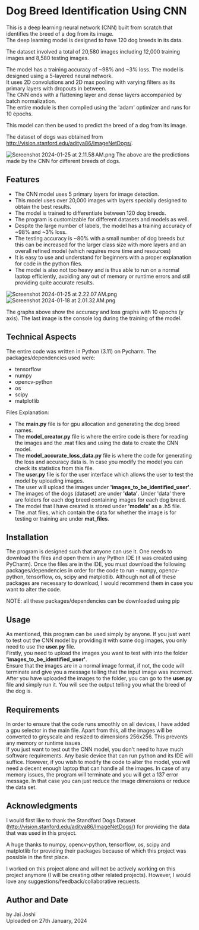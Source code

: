 # Dog Breed Identification Using CNN

This is a deep learning neural network (CNN) built from scratch that identifies the breed of a dog from its image.  
The deep learning model is designed to have 120 dog breeds in its data.

The dataset involved a total of 20,580 images including 12,000 training images and 8,580 testing images.  

The model has a training accuracy of ~98% and ~3% loss. The model is designed using a 5-layered neural network.  
It uses 2D convolutions and 2D max pooling with varying filters as its primary layers with dropouts in between.  
The CNN ends with a flattening layer and dense layers accompanied by batch normalization.  
The entire module is then compiled using the 'adam' optimizer and runs for 10 epochs.  

This model can then be used to predict the breed of a dog from its image.

The dataset of dogs was obtained from http://vision.stanford.edu/aditya86/ImageNetDogs/.  

![Screenshot 2024-01-25 at 2.11.58 AM.png](..%2F..%2FDownloads%2FScreenshot%202024-01-25%20at%202.11.58%E2%80%AFAM.png)
The above are the predictions made by the CNN for different breeds of dogs.

## Features
* The CNN model uses 5 primary layers for image detection. 
* This model uses over 20,000 images with layers specially designed to obtain the best results.  
* The model is trained to differentiate between 120 dog breeds.  
* The program is customizable for different datasets and models as well.
* Despite the large number of labels, the model has a training accuracy of ~98% and ~3% loss. 
* The testing accuracy is ~80% with a small number of dog breeds but this can be increased for the larger class 
size with more layers and an overall refined model (which requires more time and resources)
* It is easy to use and understand for beginners with a proper explanation for code in the python files. 
* The model is also not too heavy and is thus able to run on a normal laptop efficiently, avoiding any out of memory 
or runtime errors and still providing quite accurate results.


![Screenshot 2024-01-25 at 2.22.07 AM.png](..%2F..%2FDownloads%2FScreenshot%202024-01-25%20at%202.22.07%E2%80%AFAM.png)
![Screenshot 2024-01-18 at 2.01.32 AM.png](..%2F..%2FDownloads%2FScreenshot%202024-01-18%20at%202.01.32%E2%80%AFAM.png)

The graphs above show the accuracy and loss graphs with 10 epochs (y axis). The last image is the console log during the
training of the model.  


## Technical Aspects
The entire code was written in Python (3.11) on Pycharm. The packages/dependencies used were:
- tensorflow
- numpy 
- opencv-python 
- os
- scipy
- matplotlib


Files Explanation:  
* The **main.py** file is for gpu allocation and generating the dog breed names.  
* The **model_creator.py** file is where the entire code is there for reading the images and the .mat files and using the
data to create the CNN model.  
* The **model_accurate_loss_data.py** file is where the code for generating the loss and accuracy data is. In case you 
modify the model you can check its statistics from this file.  
* The **user.py** file is for the user interface which allows the user to test the model by uploading images.  
* The user will upload the images under **'images_to_be_identified_user'**.  
* The images of the dogs (dataset) are under **'data'**. Under 'data' there are folders for each dog breed containing 
images for each dog breed.  
* The model that I have created is stored under **'models'** as a .h5 file.  
* The .mat files, which contain the data for whether the image is for testing or training are under **mat_files**.  


## Installation
The program is designed such that anyone can use it. One needs to download the files and open them in any Python IDE
(it was created using PyCharm). Once the files are in the IDE, you must download the following packages/dependencies
in order for the code to run - numpy, opencv-python, tensorflow, os, scipy and matplotlib. Although not all of these
packages are necessary to download, I would recommend them in case you want to alter the code.

NOTE: all these packages/dependencies can be downloaded using pip


## Usage
As mentioned, this program can be used simply by anyone. If you just want to test out the CNN model by providing it with
some dog images, you only need to use the **user.py** file.  
Firstly, you need to upload the images you want to test with into the folder **'images_to_be_identified_user'**.  
Ensure that the images are in a normal image format, if not, the code will terminate and give you a message telling
that the input image was incorrect.  
After you have uploaded the images to the folder, you can go to the **user.py** file and simply run it. You will see the
output telling you what the breed of the dog is.


## Requirements
In order to ensure that the code runs smoothly on all devices, I have added a gpu selector in the main file. Apart 
from this, all the images will be converted to greyscale and resized to dimensions 256x256. This prevents any memory or
runtime issues.  
If you just want to test out the CNN model, you don't need to have much software requirements. Any basic device that can
run python and its IDE will suffice.
However, if you wish to modify the code to alter the model, you will need a decent enough laptop that can handle all the
images. In case of any memory issues, the program will terminate and you will get a 137 error message. In that case you 
can just reduce the image dimensions or reduce the data set.


## Acknowledgments
I would first like to thank the Standford Dogs Dataset (http://vision.stanford.edu/aditya86/ImageNetDogs/) for providing
the data that was used in this project.

A huge thanks to numpy, opencv-python, tensorflow, os, scipy and matplotlib for providing their packages because of
which this project was possible in the first place.

I worked on this project alone and will not be actively working on this project anymore (I will be creating other 
related projects). However, I would love any suggestions/feedback/collaborative requests.


## Author and Date
by Jai Joshi  
Uploaded on 27th January, 2024

